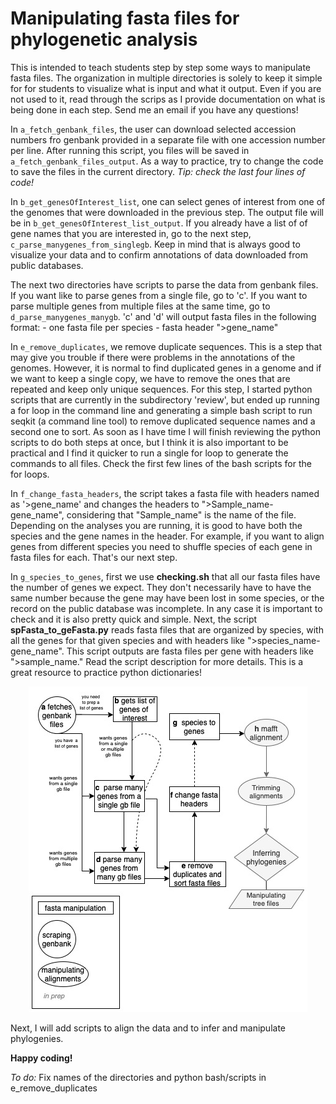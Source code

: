 # Manipulating fasta files for phylogenetic analysis

This is intended to teach students step by step some ways to manipulate fasta 
files. The organization in multiple directories is solely to keep it simple 
for for students to visualize what is input and what it output. Even if you 
are not used to it, read through the scrips as I provide documentation on 
what is being done in each step. Send me an email if you have any questions!

In `a_fetch_genbank_files`, the user can download selected accession numbers 
fro genbank provided in a separate file with one accession number per line. 
After running this script, you files will be saved in 
`a_fetch_genbank_files_output`. As a way to practice, try to change the code
to save the files in the current directory. 
*Tip: check the last four lines of code!*

In `b_get_genesOfInterest_list`, one can select genes of interest from one 
of the genomes that were downloaded in the previous step. The output file will
be in `b_get_genesOfInterest_list_output`. If you already have a list of of 
gene names that you are interested in, go to the next step, 
`c_parse_manygenes_from_singlegb`. Keep in mind that is always good to 
visualize your data and to confirm annotations of data downloaded from public 
databases.

The next two directories have scripts to parse the data from genbank files. 
If you want like to parse genes from a single file, go to 'c'. If you want 
to parse multiple genes from multiple files at the same time, go to `d_parse_manygenes_manygb`.
'c' and 'd' will output fasta files in the following format:
    - one fasta file per species
    - fasta header ">gene_name"

In `e_remove_duplicates`, we remove duplicate sequences. This is a step that
may give you trouble if there were problems in the annotations of the genomes. 
However, it is normal to find duplicated genes in a genome and if we want to 
keep a single copy, we have to remove the ones that are repeated and keep only 
unique sequences. For this step, I started python scripts that are currently 
in the subdirectory 'review', but ended up running a for loop in the command 
line and generating a simple bash script to run seqkit (a command line tool) 
to remove duplicated sequence names and a second one to sort. As soon as I 
have time I will finish reviewing the python scripts to do both steps at once,
but I think it is also important to be practical and I find it 
quicker to run a single for loop to generate the commands to all files. Check
the first few lines of the bash scripts for the for loops.

In `f_change_fasta_headers`, the script takes a fasta file with headers named as 
'>gene_name' and changes the headers to ">Sample_name-gene_name", considering that
"Sample_name" is the name of the file. Depending on the analyses you are running, 
it is good to have both the species and the gene names in the header. For example,
if you want to align genes from different species you need to shuffle species of 
each gene in fasta files for each. That's our next step.

In `g_species_to_genes`, first we use __checking.sh__ that all our fasta files have
the number of genes we expect. They don't necessarily have to have the same number 
because the gene may have been lost in some species, or the record on the public
database was incomplete. In any case it is important to check and it is also 
pretty quick and simple.
Next, the script __spFasta_to_geFasta.py__ reads fasta files that are organized by
species, with all the genes for that given species and with headers like 
">species_name-gene_name". This script outputs are fasta files per gene with
headers like ">sample_name." Read the script description for more details. This is
a great resource to practice python dictionaries!


<p align="center">
  <img 
    src="/images/Pipeline_diagram.jpg"
  >
</p>


Next, I will add scripts to align the data and to infer and manipulate phylogenies.


__Happy coding!__

*To do:*
Fix names of the directories and python bash/scripts in e_remove_duplicates
